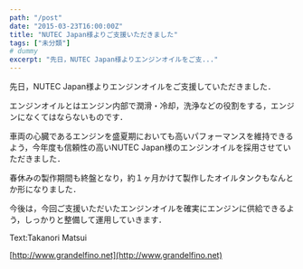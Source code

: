 ```yaml
---
path: "/post"
date: "2015-03-23T16:00:00Z"
title: "NUTEC Japan様よりご支援いただきました"
tags: ["未分類"]
# dummy
excerpt: "先日，NUTEC Japan様よりエンジンオイルをご支..."
---
```




[](23-1.jpg)

先日，NUTEC Japan様よりエンジンオイルをご支援していただきました．

エンジンオイルとはエンジン内部で潤滑・冷却，洗浄などの役割をする，エンジンになくてはならないものです．

車両の心臓であるエンジンを盛夏期においても高いパフォーマンスを維持できるよう，今年度も信頼性の高いNUTEC Japan様のエンジンオイルを採用させていただきました．

春休みの製作期間も終盤となり，約１ヶ月かけて製作したオイルタンクもなんとか形になりました．

今後は，今回ご支援いただいたエンジンオイルを確実にエンジンに供給できるよう，しっかりと整備して運用していきます．

Text:Takanori Matsui

[http://www.grandelfino.net](http://www.grandelfino.net)

